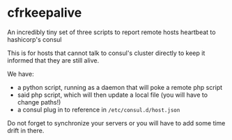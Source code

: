 # cfrkeepalive
An incredibly tiny set of three scripts to report remote hosts heartbeat to hashicorp's consul

This is for hosts that cannot talk to consul's cluster directly to keep it informed that they are still alive.

We have:

- a python script, running as a daemon that will poke a remote php script
- said php script, which will then update a local file (you will have to change paths!)
- a consul plug in to reference in `/etc/consul.d/host.json` 

Do not forget to synchronize your servers or you will have to add some time drift in there.
